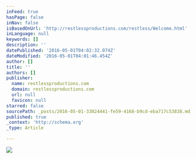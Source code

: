 ```yaml
---
inFeed: true
hasPage: false
inNav: false
isBasedOnUrl: 'http://restlessproductions.com/restless/Welcome.html'
inLanguage: null
keywords: []
description: ''
datePublished: '2016-05-01T04:02:32.074Z'
dateModified: '2016-05-01T04:01:46.454Z'
author: []
title: ''
authors: []
publisher:
  name: restlessproductions.com
  domain: restlessproductions.com
  url: null
  favicon: null
starred: false
sourcePath: _posts/2016-05-01-33024441-fe59-4168-b9cd-eba717c53838.md
published: true
_context: 'http://schema.org'
_type: Article

---
```

![](http://restlessproductions.com/restless/Welcome_files/shapeimage_1.png)